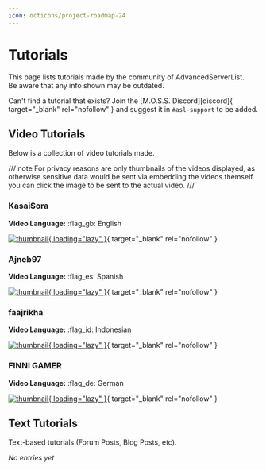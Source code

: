 ```yaml
---
icon: octicons/project-roadmap-24
---
```


# Tutorials

This page lists tutorials made by the community of AdvancedServerList.  
Be aware that any info shown may be outdated.

Can't find a tutorial that exists? Join the [M.O.S.S. Discord][discord]{ target="_blank" rel="nofollow" } and suggest it in `#asl-support` to be added.

## Video Tutorials

Below is a collection of video tutorials made.

/// note
For privacy reasons are only thumbnails of the videos displayed, as otherwise sensitive data would be sent via embedding the videos themself.  
you can click the image to be sent to the actual video.
///

### KasaiSora

**Video Language:** :flag_gb: English

[![thumbnail](https://img.youtube.com/vi/9cU0uUWHOO0/0.jpg){ loading="lazy" }](https://youtube.com/watch?v=9cU0uUWHOO0){ target="_blank" rel="nofollow" }

### Ajneb97

**Video Language:** :flag_es: Spanish

[![thumbnail](https://img.youtube.com/vi/rIbljm_4HVI/0.jpg){ loading="lazy" }](https://youtube.com/watch?v=rIbljm_4HVI){ target="_blank" rel="nofollow" }

### faajrikha

**Video Language:** :flag_id: Indonesian

[![thumbnail](https://img.youtube.com/vi/-p938rOmqy4/0.jpg){ loading="lazy" }](https://www.youtube.com/watch?v=-p938rOmqy4){ target="_blank" rel="nofollow" }

### FINNI GAMER

**Video Language:** :flag_de: German

[![thumbnail](https://img.youtube.com/vi/1Kh3cPMDd0c/0.jpg){ loading="lazy" }](https://www.youtube.com/watch?v=1Kh3cPMDd0c){ target="_blank" rel="nofollow" }

## Text Tutorials

Text-based tutorials (Forum Posts, Blog Posts, etc).

*No entries yet*